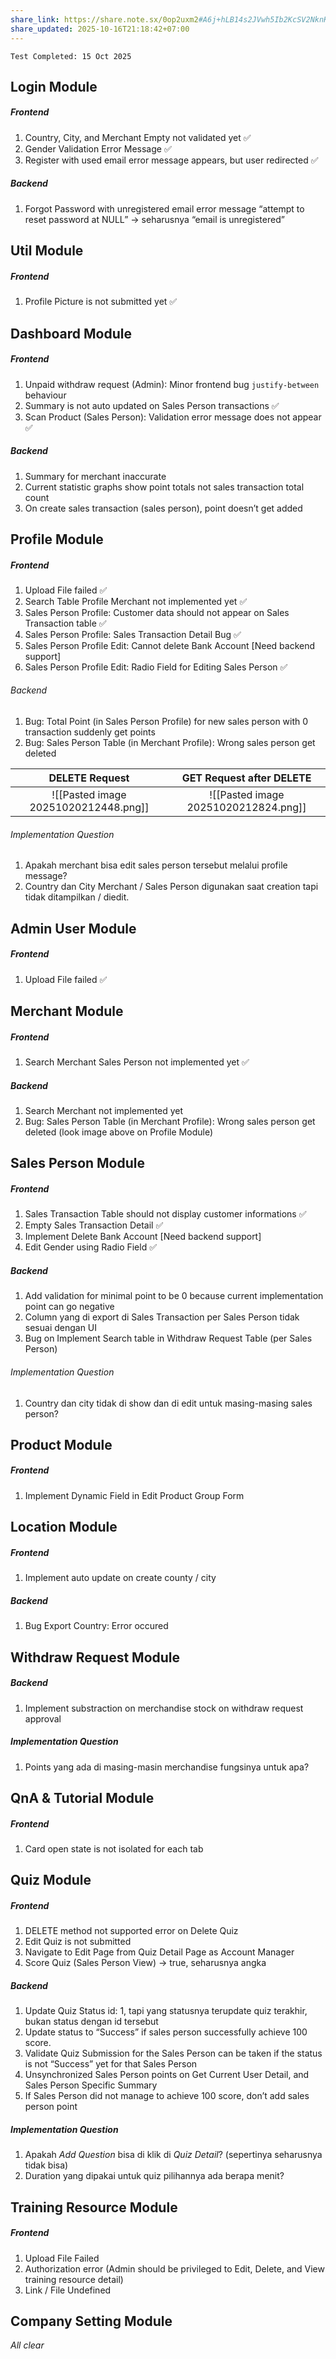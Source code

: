 ```yaml
---
share_link: https://share.note.sx/0op2uxm2#A6j+hLB14s2JVwh5Ib2KcSV2NknKWoF+zGTlm2OSI10
share_updated: 2025-10-16T21:18:42+07:00
---
```

`Test Completed: 15 Oct 2025`

## Login Module
##### Frontend 
1. Country, City, and Merchant Empty not validated yet ✅
2. Gender Validation Error Message ✅
3. Register with used email error message appears, but user redirected ✅
##### Backend
1. Forgot Password with unregistered email error message “attempt to reset password at NULL” → seharusnya “email is unregistered”

## Util Module
##### Frontend 
1. Profile Picture is not submitted yet ✅

## Dashboard Module
##### Frontend 
1. Unpaid withdraw request (Admin): Minor frontend bug `justify-between` behaviour
2. Summary is not auto updated on Sales Person transactions ✅
3. Scan Product (Sales Person): Validation error message does not appear ✅
##### Backend
1. Summary for merchant inaccurate
2. Current statistic graphs show point totals not sales transaction total count
3. On create sales transaction (sales person), point doesn’t get added

## Profile Module
##### Frontend
1. Upload File failed ✅
2. Search Table Profile Merchant not implemented yet ✅
3. Sales Person Profile: Customer data should not appear on Sales Transaction table ✅
4. Sales Person Profile: Sales Transaction Detail Bug ✅
5. Sales Person Profile Edit: Cannot delete Bank Account \[Need backend support\]
6. Sales Person Profile Edit: Radio Field for Editing Sales Person ✅
###### Backend
1. Bug: Total Point (in Sales Person Profile) for new sales person with 0 transaction suddenly get points
2. Bug: Sales Person Table (in Merchant Profile): Wrong sales person get deleted

|            DELETE Request            |       GET Request after DELETE       |
| :----------------------------------: | :----------------------------------: |
| ![[Pasted image 20251020212448.png]] | ![[Pasted image 20251020212824.png]] |

###### Implementation Question
1. Apakah merchant bisa edit sales person tersebut melalui profile message?
2. Country dan City Merchant / Sales Person digunakan saat creation tapi tidak ditampilkan / diedit.

## Admin User Module
##### Frontend
1. Upload File failed ✅

## Merchant Module
##### Frontend
1. Search Merchant Sales Person not implemented yet ✅
##### Backend
1. Search Merchant not implemented yet
2. Bug: Sales Person Table (in Merchant Profile): Wrong sales person get deleted (look image above on Profile Module)

## Sales Person Module
##### Frontend
1. Sales Transaction Table should not display customer informations ✅
2. Empty Sales Transaction Detail ✅
3. Implement Delete Bank Account \[Need backend support\]
4. Edit Gender using Radio Field ✅
##### Backend
1. Add validation for minimal point to be 0 because current implementation point can go negative
2. Column yang di export di Sales Transaction per Sales Person tidak sesuai dengan UI
3. Bug on Implement Search table in Withdraw Request Table (per Sales Person)
###### Implementation Question
1. Country dan city tidak di show dan di edit untuk masing-masing sales person?

## Product Module
##### Frontend
1. Implement Dynamic Field in Edit Product Group Form

## Location Module
##### Frontend
1. Implement auto update on create county / city
##### Backend
1. Bug Export Country: Error occured

## Withdraw Request Module
##### Backend
1. Implement substraction on merchandise stock on withdraw request approval 
##### Implementation Question
1. Points yang ada di masing-masin merchandise fungsinya untuk apa?

## QnA & Tutorial Module
##### Frontend
1. Card open state is not isolated for each tab

## Quiz Module
##### Frontend
1. DELETE method not supported error on Delete Quiz
2. Edit Quiz is not submitted
3. Navigate to Edit Page from Quiz Detail Page as Account Manager
4. Score Quiz (Sales Person View) → true, seharusnya angka
##### Backend
1. Update Quiz Status id: 1, tapi yang statusnya terupdate quiz terakhir, bukan status dengan id tersebut
2. Update status to “Success” if sales person successfully achieve 100 score.
3. Validate Quiz Submission for the Sales Person can be taken if the status is not “Success” yet for that Sales Person
4. Unsynchronized Sales Person points on Get Current User Detail, and Sales Person Specific Summary
5. If Sales Person did not manage to achieve 100 score, don’t add sales person point
##### Implementation Question
1. Apakah *Add Question* bisa di klik di *Quiz Detail*? (sepertinya seharusnya tidak bisa)
2. Duration yang dipakai untuk quiz pilihannya ada berapa menit?

## Training Resource Module
##### Frontend
1. Upload File Failed
2. Authorization error (Admin should be privileged to Edit, Delete, and View training resource detail)
3. Link / File Undefined
## Company Setting Module
*All clear*